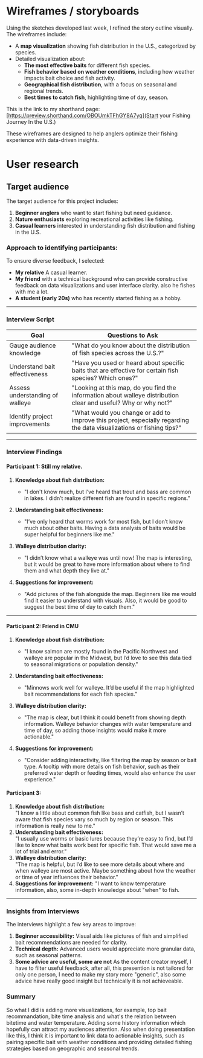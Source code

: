 # Wireframes / storyboards
Using the sketches developed last week, I refined the story outline visually. The wireframes include:

- A **map visualization** showing fish distribution in the U.S., categorized by species.
- Detailed visualization about:
  - **The most effective baits** for different fish species.
  - **Fish behavior based on weather conditions**, including how weather impacts bait choice and fish activity.
  - **Geographical fish distribution**, with a focus on seasonal and regional trends.
  - **Best times to catch fish**, highlighting time of day, season.
 
This is the link to my shorthand page: [https://preview.shorthand.com/OBOUmkTFhGY8A7yq](Start your Fishing Journey In the U.S.)

These wireframes are designed to help anglers optimize their fishing experience with data-driven insights.


# User research 

## Target audience
The target audience for this project includes:
1. **Beginner anglers** who want to start fishing but need guidance.
2. **Nature enthusiasts** exploring recreational activities like fishing.
3. **Casual learners** interested in understanding fish distribution and fishing in the U.S.

### Approach to identifying participants:
To ensure diverse feedback, I selected:
- **My relative** A casual learner.
- **My friend** with a technical background who can provide constructive feedback on data visualizations and user interface clarity.
  also he fishes with me a lot.
- **A student (early 20s)** who has recently started fishing as a hobby.   
---


### Interview Script

| Goal                             | Questions to Ask                                                                       |
|----------------------------------|----------------------------------------------------------------------------------------|
| Gauge audience knowledge          | "What do you know about the distribution of fish species across the U.S.?"           |
| Understand bait effectiveness     | "Have you used or heard about specific baits that are effective for certain fish species? Which ones?" |
| Assess understanding of walleye   | "Looking at this map, do you find the information about walleye distribution clear and useful? Why or why not?" |
| Identify project improvements     | "What would you change or add to improve this project, especially regarding the data visualizations or fishing tips?" |

---

### Interview Findings

#### Participant 1: Still my relative.
1. **Knowledge about fish distribution:**
   - "I don't know much, but I’ve heard that trout and bass are common in lakes. I didn’t realize different fish are found in specific regions."
   
2. **Understanding bait effectiveness:**
   - "I’ve only heard that worms work for most fish, but I don’t know much about other baits. Having a data analysis of baits would be super helpful for beginners like me."

3. **Walleye distribution clarity:**
   - "I didn’t know what a walleye was until now! The map is interesting, but it would be great to have more information about where to find them and what depth they live at."

4. **Suggestions for improvement:**
   - "Add pictures of the fish alongside the map. Beginners like me would find it easier to understand with visuals. Also, it would be good to suggest the best time of day to catch them."

---

#### Participant 2: Friend in CMU
1. **Knowledge about fish distribution:**
   - "I know salmon are mostly found in the Pacific Northwest and walleye are popular in the Midwest, but I’d love to see this data tied to seasonal migrations or population density."

2. **Understanding bait effectiveness:**
   - "Minnows work well for walleye. It’d be useful if the map highlighted bait recommendations for each fish species."

3. **Walleye distribution clarity:**
   - "The map is clear, but I think it could benefit from showing depth information. Walleye behavior changes with water temperature and time of day, so adding those insights would make it more actionable."

4. **Suggestions for improvement:**
   - "Consider adding interactivity, like filtering the map by season or bait type. A tooltip with more details on fish behavior, such as their preferred water depth or feeding times, would also enhance the user experience."

#### Participant 3:
1. **Knowledge about fish distribution:**  
"I know a little about common fish like bass and catfish, but I wasn’t aware that fish species vary so much by region or season. This information is really new to me."  
2. **Understanding bait effectiveness:**  
"I usually use worms or basic lures because they’re easy to find, but I’d like to know what baits work best for specific fish. That would save me a lot of trial and error."  
3. **Walleye distribution clarity:**  
"The map is helpful, but I’d like to see more details about where and when walleye are most active. Maybe something about how the weather or time of year influences their behavior."  
4. **Suggestions for improvement:**
"I want to know temperature information, also, some in-depth knowledge about "when" to fish.

---

### Insights from Interviews

The interviews highlight a few key areas to improve:
1. **Beginner accessibility:** Visual aids like pictures of fish and simplified bait recommendations are needed for clarity.
2. **Technical depth:** Advanced users would appreciate more granular data, such as seasonal patterns.
3. **Some advice are useful, some are not** As the content creator myself, I have to filter useful feedback, after all, this presention is not tailored for only one person, I need to make my story more "generic", also some advice have really good insight but technically it is not achieveable.

### Summary
So what I did is adding more visualizations, for example, top bait recommandation, bite time analysis and what's the relation between bitetime and water temperature. Adding some history information which hopefully can attract my audiences attention. 
Also when doing presentation like this, I think it is important to link data to actionable insights, such as pairing specific bait with weather conditions and providing detailed fishing strategies based on geographic and seasonal trends.

